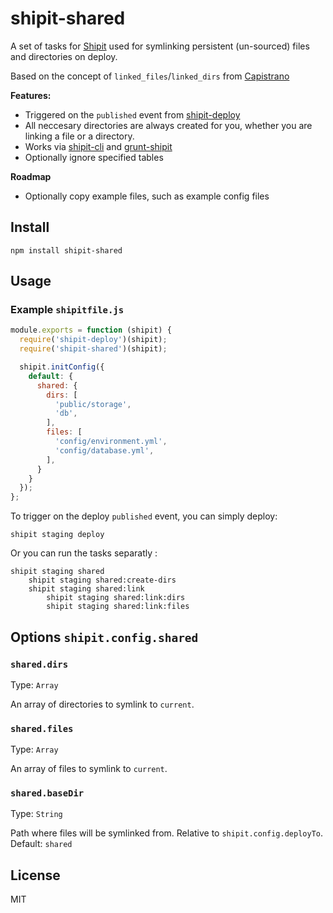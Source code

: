 # shipit-shared

A set of tasks for [Shipit](https://github.com/shipitjs/shipit) used for symlinking persistent (un-sourced) files and directories on deploy.

Based on the concept of `linked_files`/`linked_dirs` from [Capistrano](http://capistranorb.com/documentation/getting-started/configuration/)

**Features:**

- Triggered on the `published` event from [shipit-deploy](https://github.com/shipitjs/shipit-deploy)
- All neccesary directories are always created for you, whether you are linking a file or a directory.
- Works via [shipit-cli](https://github.com/shipitjs/shipit) and [grunt-shipit](https://github.com/shipitjs/grunt-shipit)
- Optionally ignore specified tables

**Roadmap**

- Optionally copy example files, such as example config files

## Install

```
npm install shipit-shared
```

## Usage

### Example `shipitfile.js`

```js
module.exports = function (shipit) {
  require('shipit-deploy')(shipit);
  require('shipit-shared')(shipit);

  shipit.initConfig({
    default: {
      shared: {
        dirs: [
          'public/storage',
          'db',
        ],
        files: [
          'config/environment.yml',
          'config/database.yml',
        ],
      }
    }
  });
};
```

To trigger on the deploy `published` event, you can simply deploy:

```
shipit staging deploy
```

Or you can run the tasks separatly :

```
shipit staging shared
    shipit staging shared:create-dirs
    shipit staging shared:link
        shipit staging shared:link:dirs
        shipit staging shared:link:files
```

## Options `shipit.config.shared`

### `shared.dirs`

Type: `Array`

An array of directories to symlink to `current`.

### `shared.files`

Type: `Array`

An array of files to symlink to `current`.

### `shared.baseDir`

Type: `String`

Path where files will be symlinked from. Relative to `shipit.config.deployTo`. Default: `shared`

## License

MIT
